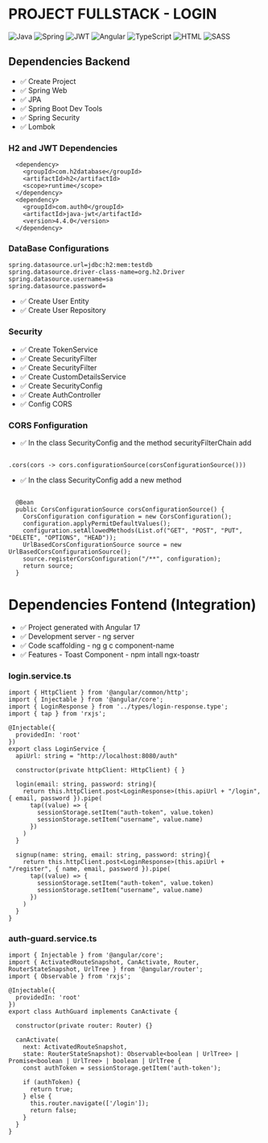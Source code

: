 # PROJECT  FULLSTACK - LOGIN

![Java](https://img.shields.io/badge/java-%23ED8B00.svg?style=for-the-badge&logo=openjdk&logoColor=white)
![Spring](https://img.shields.io/badge/spring-%236DB33F.svg?style=for-the-badge&logo=spring&logoColor=white)
![JWT](https://img.shields.io/badge/JWT-black?style=for-the-badge&logo=JSON%20web%20tokens)
![Angular](https://img.shields.io/badge/Angular-DD0031?style=for-the-badge&logo=angular&logoColor=white)
![TypeScript](https://img.shields.io/badge/TypeScript-007ACC?style=for-the-badge&logo=typescript&logoColor=white)
![HTML](https://img.shields.io/badge/HTML-239120?style=for-the-badge&logo=html5&logoColor=white)
![SASS](https://img.shields.io/badge/Sass-CC6699?style=for-the-badge&logo=sass&logoColor=white)


## Dependencies Backend
+ ✅ Create Project
+ ✅ Spring Web
+ ✅ JPA
+ ✅ Spring Boot Dev Tools
+ ✅ Spring Security
+ ✅ Lombok


### H2 and JWT Dependencies
```
  <dependency>
    <groupId>com.h2database</groupId>
    <artifactId>h2</artifactId>
    <scope>runtime</scope>
  </dependency>
  <dependency>
    <groupId>com.auth0</groupId>
    <artifactId>java-jwt</artifactId>
    <version>4.4.0</version>
  </dependency>
```


### DataBase Configurations
```
spring.datasource.url=jdbc:h2:mem:testdb
spring.datasource.driver-class-name=org.h2.Driver
spring.datasource.username=sa
spring.datasource.password=
```


+ ✅ Create User Entity
+ ✅ Create User Repository


### Security
+ ✅ Create TokenService
+ ✅ Create SecurityFilter
+ ✅ Create SecurityFilter
+ ✅ Create CustomDetailsService
+ ✅ Create SecurityConfig
+ ✅ Create AuthController
+ ✅ Config CORS


### CORS Fonfiguration

+ ✅ In the class SecurityConfig and the method securityFilterChain add

```

.cors(cors -> cors.configurationSource(corsConfigurationSource()))

```

+ ✅ In the class SecurityConfig add a new method
```

  @Bean
  public CorsConfigurationSource corsConfigurationSource() {
    CorsConfiguration configuration = new CorsConfiguration();
    configuration.applyPermitDefaultValues();
    configuration.setAllowedMethods(List.of("GET", "POST", "PUT", "DELETE", "OPTIONS", "HEAD"));
    UrlBasedCorsConfigurationSource source = new UrlBasedCorsConfigurationSource();
    source.registerCorsConfiguration("/**", configuration);
    return source;
  }

```


# Dependencies Fontend (Integration)

+ ✅ Project generated with Angular 17
+ ✅ Development server - ng server
+ ✅ Code scaffolding - ng g c component-name
+ ✅ Features - Toast Component - npm intall ngx-toastr


### login.service.ts
```
import { HttpClient } from '@angular/common/http';
import { Injectable } from '@angular/core';
import { LoginResponse } from '../types/login-response.type';
import { tap } from 'rxjs';

@Injectable({
  providedIn: 'root'
})
export class LoginService {
  apiUrl: string = "http://localhost:8080/auth"

  constructor(private httpClient: HttpClient) { }

  login(email: string, password: string){
    return this.httpClient.post<LoginResponse>(this.apiUrl + "/login", { email, password }).pipe(
      tap((value) => {
        sessionStorage.setItem("auth-token", value.token)
        sessionStorage.setItem("username", value.name)
      })
    )
  }

  signup(name: string, email: string, password: string){
    return this.httpClient.post<LoginResponse>(this.apiUrl + "/register", { name, email, password }).pipe(
      tap((value) => {
        sessionStorage.setItem("auth-token", value.token)
        sessionStorage.setItem("username", value.name)
      })
    )
  }
}
```


### auth-guard.service.ts
```
import { Injectable } from '@angular/core';
import { ActivatedRouteSnapshot, CanActivate, Router, RouterStateSnapshot, UrlTree } from '@angular/router';
import { Observable } from 'rxjs';

@Injectable({
  providedIn: 'root'
})
export class AuthGuard implements CanActivate {

  constructor(private router: Router) {}

  canActivate(
    next: ActivatedRouteSnapshot,
    state: RouterStateSnapshot): Observable<boolean | UrlTree> | Promise<boolean | UrlTree> | boolean | UrlTree {
    const authToken = sessionStorage.getItem('auth-token');

    if (authToken) {
      return true;
    } else {
      this.router.navigate(['/login']);
      return false;
    }
  }
}
```


